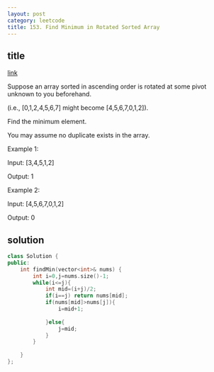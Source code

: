 ```yaml
---
layout: post
category: leetcode
title: 153. Find Minimum in Rotated Sorted Array
---
```


## title
[link](https://leetcode.com/problems/find-minimum-in-rotated-sorted-array/description/)


Suppose an array sorted in ascending order is rotated at some pivot unknown to you beforehand.

(i.e.,  [0,1,2,4,5,6,7] might become  [4,5,6,7,0,1,2]).

Find the minimum element.

You may assume no duplicate exists in the array.

Example 1:

Input: [3,4,5,1,2] 

Output: 1

Example 2:

Input: [4,5,6,7,0,1,2]

Output: 0

## solution
```c++
class Solution {
public:
    int findMin(vector<int>& nums) {
        int i=0,j=nums.size()-1;
        while(i<=j){
            int mid=(i+j)/2;
            if(i==j) return nums[mid];
            if(nums[mid]>nums[j]){
                i=mid+1;
            
            }else{
                j=mid;
            }
        }
        
    }
};
```
